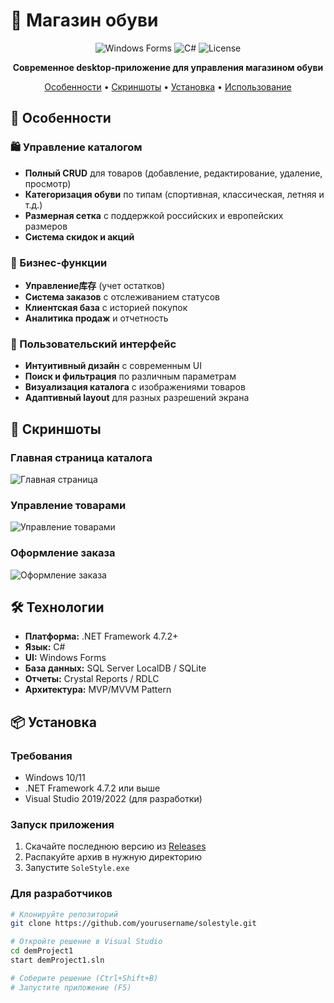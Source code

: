 # 👟 Магазин обуви

<div align="center">

![Windows Forms](https://img.shields.io/badge/Windows%20Forms-.NET%20Framework-blue)
![C#](https://img.shields.io/badge/C%23-239120?logo=csharp&logoColor=white)
![License](https://img.shields.io/badge/License-MIT-green)

**Современное desktop-приложение для управления магазином обуви**

[Особенности](#-особенности) • [Скриншоты](#-скриншоты) • [Установка](#-установка) • [Использование](#-использование)

</div>

## 🚀 Особенности

### 🛍️ Управление каталогом
- **Полный CRUD** для товаров (добавление, редактирование, удаление, просмотр)
- **Категоризация обуви** по типам (спортивная, классическая, летняя и т.д.)
- **Размерная сетка** с поддержкой российских и европейских размеров
- **Система скидок и акций**

### 💼 Бизнес-функции
- **Управление库存** (учет остатков)
- **Система заказов** с отслеживанием статусов
- **Клиентская база** с историей покупок
- **Аналитика продаж** и отчетность

### 🎨 Пользовательский интерфейс
- **Интуитивный дизайн** с современным UI
- **Поиск и фильтрация** по различным параметрам
- **Визуализация каталога** с изображениями товаров
- **Адаптивный layout** для разных разрешений экрана

## 📸 Скриншоты

### Главная страница каталога
![Главная страница](<img width="813" height="488" alt="{F4CAFBCA-FDB6-4BF2-BCFD-CD2E7773238C}" src="https://github.com/user-attachments/assets/33a0b145-d96e-490c-ae6e-7804b111a6af" />
)

### Управление товарами
![Управление товарами](<img width="817" height="383" alt="{C82083EC-61BC-46AA-823E-C3571563589D}" src="https://github.com/user-attachments/assets/33d4fa78-48a7-4c10-96ab-f096a3c7202b" />
)

### Оформление заказа
![Оформление заказа](<img width="814" height="482" alt="{F6456FAF-BAAE-4112-8A1B-29C1C221AB35}" src="https://github.com/user-attachments/assets/de717fad-0c2b-4310-adb7-a26fd0d92685" />
)

## 🛠️ Технологии

- **Платформа:** .NET Framework 4.7.2+
- **Язык:** C#
- **UI:** Windows Forms
- **База данных:** SQL Server LocalDB / SQLite
- **Отчеты:** Crystal Reports / RDLC
- **Архитектура:** MVP/MVVM Pattern

## 📦 Установка

### Требования
- Windows 10/11
- .NET Framework 4.7.2 или выше
- Visual Studio 2019/2022 (для разработки)

### Запуск приложения
1. Скачайте последнюю версию из [Releases](https://github.com/yourusername/solestyle/releases)
2. Распакуйте архив в нужную директорию
3. Запустите `SoleStyle.exe`

### Для разработчиков
```bash
# Клонируйте репозиторий
git clone https://github.com/yourusername/solestyle.git

# Откройте решение в Visual Studio
cd demProject1
start demProject1.sln

# Соберите решение (Ctrl+Shift+B)
# Запустите приложение (F5)
